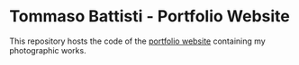 # Tommaso Battisti - Portfolio Website
This repository hosts the code of the [portfolio website](https://tommasobattisti.github.io/tommasobattistiph/index.html) containing my photographic works.
